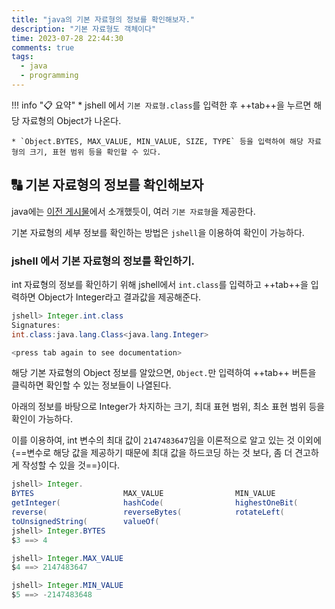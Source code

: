 ```yaml
---
title: "java의 기본 자료형의 정보를 확인해보자."
description: "기본 자료형도 객체이다"
time: 2023-07-28 22:44:30
comments: true
tags:
  - java
  - programming
---
```


!!! info "📋 요약"
    * jshell 에서 `기본 자료형.class`를 입력한 후 ++tab++을 누르면 해당 자료형의 Object가 나온다.
    
    * `Object.BYTES, MAX_VALUE, MIN_VALUE, SIZE, TYPE` 등을 입력하여 해당 자료형의 크기, 표현 범위 등을 확인할 수 있다.


## 🔠 기본 자료형의 정보를 확인해보자

java에는 [이전 게시물](/fromitive-blog/cs/2023-07-13-java)에서 소개했듯이, 여러 `기본 자료형`을 제공한다.

기본 자료형의 세부 정보를 확인하는 방법은 `jshell`을 이용하여 확인이 가능하다.

### jshell 에서 기본 자료형의 정보를 확인하기.

int 자료형의 정보를 확인하기 위해 jshell에서 `int.class`를 입력하고 ++tab++을 입력하면 Object가 Integer라고 결과값을 제공해준다.

``` java title="jshell_basic_type" linenums="1" hl_lines="3"
jshell> Integer.int.class
Signatures:
int.class:java.lang.Class<java.lang.Integer>

<press tab again to see documentation>
```

해당 기본 자료형의 Object 정보를 알았으면, `Object.`만 입력하여 ++tab++ 버튼을 클릭하면 확인할 수 있는 정보들이 나열된다.

아래의 정보를 바탕으로 Integer가 차지하는 크기, 최대 표현 범위, 최소 표현 범위 등을 확인이 가능하다.

이를 이용하여, int 변수의 최대 값이 `2147483647`임을 이론적으로 알고 있는 것 이외에 {==변수로 해당 값을 제공하기 때문에 최대 값을 하드코딩 하는 것 보다, 좀 더 견고하게 작성할 수 있을 것==}이다. 

``` java title="jshell_basic_type_info" linenums="1" hl_lines="6 7 9 10 12 13"
jshell> Integer.
BYTES                    MAX_VALUE                MIN_VALUE                SIZE                     TYPE                     bitCount(                class                    compare(                 compareUnsigned(         decode(                  divideUnsigned(          
getInteger(              hashCode(                highestOneBit(           lowestOneBit(            max(                     min(                     numberOfLeadingZeros(    numberOfTrailingZeros(   parseInt(                parseUnsignedInt(        remainderUnsigned(       
reverse(                 reverseBytes(            rotateLeft(              rotateRight(             signum(                  sum(                     toBinaryString(          toHexString(             toOctalString(           toString(                toUnsignedLong(          
toUnsignedString(        valueOf(     
jshell> Integer.BYTES
$3 ==> 4

jshell> Integer.MAX_VALUE
$4 ==> 2147483647

jshell> Integer.MIN_VALUE
$5 ==> -2147483648

```

